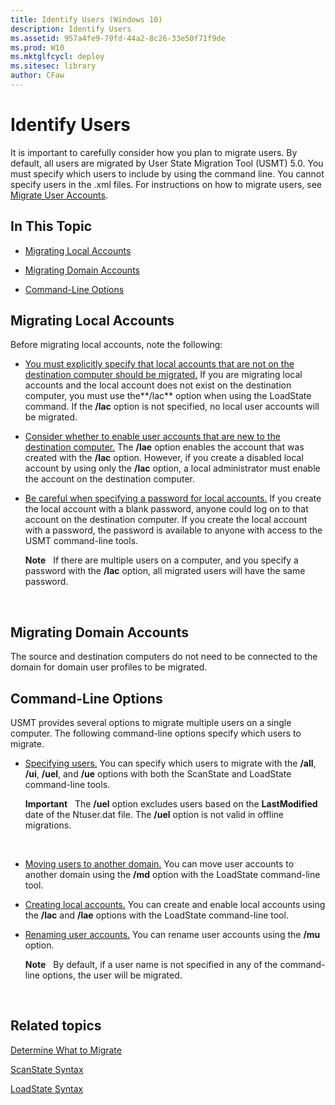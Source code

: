 ```yaml
---
title: Identify Users (Windows 10)
description: Identify Users
ms.assetid: 957a4fe9-79fd-44a2-8c26-33e50f71f9de
ms.prod: W10
ms.mktglfcycl: deploy
ms.sitesec: library
author: CFaw
---
```


# Identify Users


It is important to carefully consider how you plan to migrate users. By default, all users are migrated by User State Migration Tool (USMT) 5.0. You must specify which users to include by using the command line. You cannot specify users in the .xml files. For instructions on how to migrate users, see [Migrate User Accounts](migrate-user-accounts-usmt.md).

## In This Topic


-   [Migrating Local Accounts](#bkmk-8)

-   [Migrating Domain Accounts](#bkmk-9)

-   [Command-Line Options](#bkmk-7)

## <a href="" id="bkmk-8"></a>Migrating Local Accounts


Before migrating local accounts, note the following:

-   [You must explicitly specify that local accounts that are not on the destination computer should be migrated.](#bkmk-8) If you are migrating local accounts and the local account does not exist on the destination computer, you must use the**/lac** option when using the LoadState command. If the **/lac** option is not specified, no local user accounts will be migrated.

-   [Consider whether to enable user accounts that are new to the destination computer.](#bkmk-8) The **/lae** option enables the account that was created with the **/lac** option. However, if you create a disabled local account by using only the **/lac** option, a local administrator must enable the account on the destination computer.

-   [Be careful when specifying a password for local accounts.](#bkmk-8) If you create the local account with a blank password, anyone could log on to that account on the destination computer. If you create the local account with a password, the password is available to anyone with access to the USMT command-line tools.

    **Note**  
    If there are multiple users on a computer, and you specify a password with the **/lac** option, all migrated users will have the same password.

     

## <a href="" id="bkmk-9"></a>Migrating Domain Accounts


The source and destination computers do not need to be connected to the domain for domain user profiles to be migrated.

## <a href="" id="bkmk-7"></a>Command-Line Options


USMT provides several options to migrate multiple users on a single computer. The following command-line options specify which users to migrate.

-   [Specifying users.](#bkmk-8) You can specify which users to migrate with the **/all**, **/ui**, **/uel**, and **/ue** options with both the ScanState and LoadState command-line tools.

    **Important**  
    The **/uel** option excludes users based on the **LastModified** date of the Ntuser.dat file. The **/uel** option is not valid in offline migrations.

     

-   [Moving users to another domain.](#bkmk-8) You can move user accounts to another domain using the **/md** option with the LoadState command-line tool.

-   [Creating local accounts.](#bkmk-8) You can create and enable local accounts using the **/lac** and **/lae** options with the LoadState command-line tool.

-   [Renaming user accounts.](#bkmk-8) You can rename user accounts using the **/mu** option.

    **Note**  
    By default, if a user name is not specified in any of the command-line options, the user will be migrated.

     

## Related topics


[Determine What to Migrate](determine-what-to-migrate-usmt-win7-usmt-win8.md)

[ScanState Syntax](scanstate-syntax-usmt-win7-usmt-win8.md)

[LoadState Syntax](loadstate-syntax-usmt-win7-usmt-win8.md)

 

 





